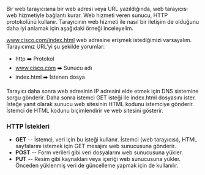 Bir web tarayıcısına bir web adresi veya URL yazıldığında, web tarayıcısı web hizmetiyle bağlantı kurar. Web hizmeti veren sunucu, HTTP protokolünü kullanır. Tarayıcının web hizmeti ile nasıl bir iletişim de olduğunu daha iyi anlamak için aşağıdaki örneği inceleyelim.

www.cisco.com/index.html web adresine erişmek istediğimizi varsayalım. Tarayıcımız URL'yi şu şekilde yorumlar:

- http ➡️ Protokol
- www.cisco.com ➡️ Sunucu adı
- index.html ➡️ İstenen dosya

Tarayıcı daha sonra web adresinin IP adresini elde etmek için DNS sistemine sorgu gönderir. Daha sonra istemci GET isteği ile index.html dosyasını ister. İsteğe yanıt olarak sunucu web sitesinin HTML kodunu istemciye gönderir. İstemci de HTML kodunu biçimlendirir ve web sitesini gösterir. 

### HTTP İstekleri
- **GET** -- İstemci, veri için bu isteği kullanır. İstemci (web tarayıcısı), HTML sayfalarını istemek için GET mesajını web sunucusuna gönderir.
- **POST** -- Form verileri gibi veri dosyalarını web sunucusuna yükler.
- **PUT** -- Resim gibi kaynakları veya içeriği web sunucusuna yükler. Önceden yüklenmiş veri de güncelleme yapmak için de kullanılır.





